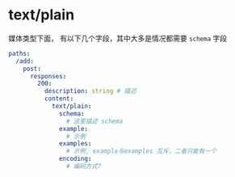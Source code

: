 # text/plain

媒体类型下面， 有以下几个字段，其中大多是情况都需要 `schema` 字段

```yaml
paths:
  /add:
    post:
      responses:
        200:
          description: string # 描述
          content:
            text/plain:
              schema:
                # 这里描述 schema
              example: 
                # 示例
              examples:
                # 示例, example与examples 互斥，二者只能有一个
              encoding:
                # 编码方式?
```